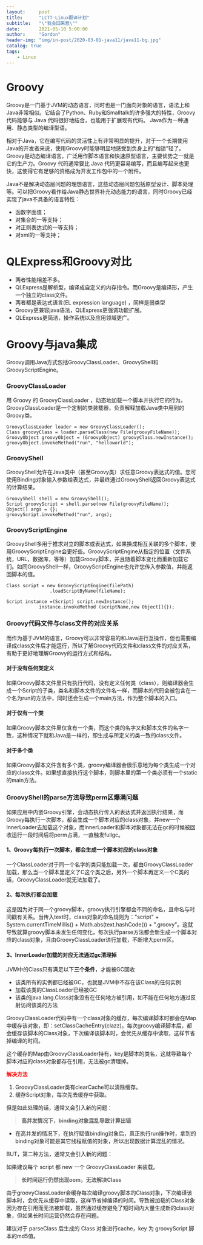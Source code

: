 ```yaml
---
layout:     post
title:      "LCTT-Linux翻译计划"
subtitle:   "\"我会回来惹\""
date:       2021-05-10 5:00:00
author:     "Gordon"
header-img: "img/in-post/2020-03-01-java11/java11-bg.jpg"
catalog: true
tags:
    - Linux
---
```


# Groovy
Groovy是一门基于JVM的动态语言，同时也是一门面向对象的语言，语法上和Java非常相似。它结合了Python、Ruby和Smalltalk的许多强大的特性，Groovy 代码能够与 Java 代码很好地结合，也能用于扩展现有代码。 Java作为一种通用、静态类型的编译型语。

相对于Java，它在编写代码的灵活性上有非常明显的提升，对于一个长期使用Java的开发者来说，使用Groovy时能够明显地感受到负身上的“枷锁”轻了。Groovy是动态编译语言，广泛用作脚本语言和快速原型语言，主要优势之一就是它的生产力。Groovy 代码通常要比 Java 代码更容易编写，而且编写起来也更快，这使得它有足够的资格成为开发工作包中的一个附件。

Java不是解决动态层问题的理想语言，这些动态层问题包括原型设计、脚本处理等。可以把Groovy看作给Java静态世界补充动态能力的语言，同时Groovy已经实现了java不具备的语言特性：

* 函数字面值；
* 对集合的一等支持；
* 对正则表达式的一等支持；
* 对xml的一等支持；

# QLExpress和Groovy对比
* 两者性能相差不多。
* QLExpress是解析型，编译成自定义的内存指令。而Groovy是编译形，产生一个独立的class文件。
* 两者都是表达式语言(EL expression language) ，同样是弱类型
* Groovy更兼容java语法，QLExpress更强调功能扩展。
* QLExpress更简洁，操作系统以及应用领域更广。

# Groovy与java集成
Groovy调用Java方式包括GroovyClassLoader、GroovyShell和GroovyScriptEngine。

### GroovyClassLoader
用 Groovy 的 GroovyClassLoader ，动态地加载一个脚本并执行它的行为。GroovyClassLoader是一个定制的类装载器，负责解释加载Java类中用到的Groovy类。

```
GroovyClassLoader loader = new GroovyClassLoader();
Class groovyClass = loader.parseClass(new File(groovyFileName));
GroovyObject groovyObject = (GroovyObject) groovyClass.newInstance();
groovyObject.invokeMethod("run", "helloworld");
```
### GroovyShell

GroovyShell允许在Java类中（甚至Groovy类）求任意Groovy表达式的值。您可使用Binding对象输入参数给表达式，并最终通过GroovyShell返回Groovy表达式的计算结果。

```
GroovyShell shell = new GroovyShell();
Script groovyScript = shell.parse(new File(groovyFileName));
Object[] args = {};
groovyScript.invokeMethod("run", args);
```

### GroovyScriptEngine
GroovyShell多用于推求对立的脚本或表达式，如果换成相互关联的多个脚本，使用GroovyScriptEngine会更好些。GroovyScriptEngine从指定的位置（文件系统，URL，数据库，等等）加载Groovy脚本，并且随着脚本变化而重新加载它们。如同GroovyShell一样，GroovyScriptEngine也允许您传入参数值，并能返回脚本的值。

```
Class script = new GroovyScriptEngine(filePath)
                .loadScriptByName(fileName);

Script instance =(Script) script.newInstance();
            instance.invokeMethod (scriptName,new Object[]{});
```

### Groovy代码文件与class文件的对应关系

而作为基于JVM的语言，Groovy可以非常容易的和Java进行互操作，但也需要编译成class文件后才能运行，所以了解Groovy代码文件和class文件的对应关系，有助于更好地理解Groovy的运行方式和结构。

#### 对于没有任何类定义

如果Groovy脚本文件里只有执行代码，没有定义任何类（class），则编译器会生成一个Script的子类，类名和脚本文件的文件名一样，而脚本的代码会被包含在一个名为run的方法中，同时还会生成一个main方法，作为整个脚本的入口。

#### 对于仅有一个类
如果Groovy脚本文件里仅含有一个类，而这个类的名字又和脚本文件的名字一致，这种情况下就和Java是一样的，即生成与所定义的类一致的class文件。

#### 对于多个类
如果Groovy脚本文件含有多个类，groovy编译器会很乐意地为每个类生成一个对应的class文件。如果想直接执行这个脚本，则脚本里的第一个类必须有一个static的main方法。

### GroovyShell的parse方法导致perm区爆满问题
如果应用中内嵌Groovy引擎，会动态执行传入的表达式并返回执行结果，而Groovy每执行一次脚本，都会生成一个脚本对应的class对象，并new一个InnerLoader去加载这个对象，而InnerLoader和脚本对象都无法在gc的时候被回收运行一段时间后将perm占满，一直触发fullgc。

#### 1、Groovy每执行一次脚本，都会生成一个脚本对应的class对象

一个ClassLoader对于同一个名字的类只能加载一次，都由GroovyClassLoader加载，那么当一个脚本里定义了C这个类之后，另外一个脚本再定义一个C类的话，GroovyClassLoader就无法加载了。

#### 2、每次执行都会加载

这是因为对于同一个groovy脚本，groovy执行引擎都会不同的命名，且命名与时间戳有关系。当传入text时，class对象的命名规则为："script" + System.currentTimeMillis() + Math.abs(text.hashCode()) + ".groovy"。这就导致就算groovy脚本未发生任何变化，每次执行parse方法都会新生成一个脚本对应的class对象，且由GroovyClassLoader进行加载，不断增大perm区。

#### 3、InnerLoader加载的对应无法通过gc清理掉

JVM中的Class只有满足以下**三个条件**，才能被GC回收

* 该类所有的实例都已经被GC，也就是JVM中不存在该Class的任何实例
* 加载该类的ClassLoader已经被GC
* 该类的java.lang.Class对象没有在任何地方被引用，如不能在任何地方通过反射访问该类的方法

GroovyClassLoader代码中有一个class对象的缓存，每次编译脚本时都会在Map中缓存该对象，即：setClassCacheEntry(clazz)。每次groovy编译脚本后，都会缓存该脚本的Class对象，下次编译该脚本时，会优先从缓存中读取，这样节省掉编译的时间。

这个缓存的Map由GroovyClassLoader持有，key是脚本的类名，这就导致每个脚本对应的class对象都存在引用，无法被gc清理掉。


<font color='red'>**解决方法**</font>

1. GroovyClassLoader类有clearCache可以清除缓存。
2. 缓存Script对象，每次先去缓存中获取。

但是如此处理的话，通常又会引入新的问题：
> **高并发情况下，binding对象混乱导致计算出错** 

* 在高并发的情况下，在执行赋值binding对象后，真正执行run操作时，拿到的binding对象可能是其它线程赋值的对象，所以出现数据计算混乱的情况。

BUT，第二种方法，通常又会引入新的问题：

如果建议每个 script 都 new 一个 GroovyClassLoader 来装载。

> **长时间运行仍然出现oom，无法解决Class**

由于groovyClassLoader会缓存每次编译groovy脚本的Class对象，下次编译该脚本时，会优先从缓存中读取，这样节省掉编译的时间。导致被加载的Class对象因为存在引用而无法被卸载，虽然通过缓存避免了短时间内大量生成新的class对象，但如果长时间运营仍然会存在问题。

建议对于 parseClass 后生成的 Class 对象进行cache，key 为 groovyScript 脚本的md5值。
